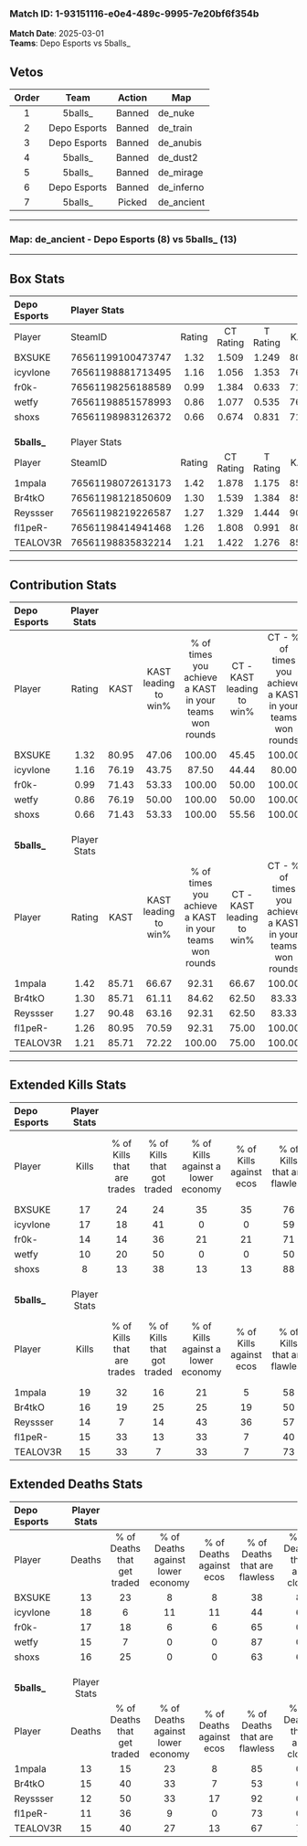 ### Match ID: 1-93151116-e0e4-489c-9995-7e20bf6f354b  
**Match Date**: 2025-03-01  
**Teams**: Depo Esports vs 5balls_  

## Vetos  

| Order | Team | Action | Map |
| :---: | :--: | :----: | --- |
| 1 | 5balls_ | Banned | de_nuke |
| 2 | Depo Esports | Banned | de_train |
| 3 | Depo Esports | Banned | de_anubis |
| 4 | 5balls_ | Banned | de_dust2 |
| 5 | 5balls_ | Banned | de_mirage |
| 6 | Depo Esports | Banned | de_inferno |
| 7 | 5balls_ | Picked | de_ancient |

---  

### **Map**: de_ancient - Depo Esports (8) vs 5balls_ (13)  
---  

## Box Stats  

| **Depo Esports** | Player Stats      |        |           |          |       |      |       |         |        |      |     |
| :- | :- | :-: | :-: | :-: | :-: | :-: | :-: | :-: | :-: | :-: | :-: |
| Player           | SteamID           | Rating | CT Rating | T Rating | KAST  | ADR  | Kills | Assists | Deaths | K/D  | HS% |
| BXSUKE           | 76561199100473747 |  1.32  |   1.509   |  1.249   | 80.95 | 84.7 |  17   |    6    |   13   | 1.31 | 58  |
| icyvlone         | 76561198881713495 |  1.16  |   1.056   |  1.353   | 76.19 | 85.5 |  17   |    5    |   18   | 0.94 | 76  |
| fr0k-            | 76561198256188589 |  0.99  |   1.384   |  0.633   | 71.43 | 73.3 |  14   |    5    |   17   | 0.82 | 78  |
| wetfy            | 76561198851578993 |  0.86  |   1.077   |  0.535   | 76.19 | 60.0 |  10   |    4    |   15   | 0.67 | 50  |
| shoxs            | 76561198983126372 |  0.66  |   0.674   |  0.831   | 71.43 | 44.7 |   8   |    3    |   16   | 0.50 | 37  |
|                  |                   |        |           |          |       |      |       |         |        |      |     |
|                  |                   |        |           |          |       |      |       |         |        |      |     |
|                  |                   |        |           |          |       |      |       |         |        |      |     |
| **5balls_**      | Player Stats      |        |           |          |       |      |       |         |        |      |     |
| Player           | SteamID           | Rating | CT Rating | T Rating | KAST  | ADR  | Kills | Assists | Deaths | K/D  | HS% |
| 1mpala           | 76561198072613173 |  1.42  |   1.878   |  1.175   | 85.71 | 86.1 |  19   |    2    |   13   | 1.46 | 57  |
| Br4tkO           | 76561198121850609 |  1.30  |   1.539   |  1.384   | 85.71 | 91.6 |  16   |    8    |   15   | 1.07 | 56  |
| Reyssser         | 76561198219226587 |  1.27  |   1.329   |  1.444   | 90.48 | 78.2 |  14   |    5    |   12   | 1.17 | 71  |
| fl1peR-          | 76561198414941468 |  1.26  |   1.808   |  0.991   | 80.95 | 75.1 |  15   |    6    |   11   | 1.36 | 53  |
| TEALOV3R         | 76561198835832214 |  1.21  |   1.422   |  1.276   | 85.71 | 77.0 |  15   |    8    |   15   | 1.00 | 26  |
---  

## Contribution Stats  

| **Depo Esports** | Player Stats |       |                      |                                                        |                           |                                                             |                          |                                                            |
| :- | :-: | :-: | :-: | :-: | :-: | :-: | :-: | :-: |
| Player           |    Rating    | KAST  | KAST leading to win% | % of times you achieve a KAST in your teams won rounds | CT - KAST leading to win% | CT - % of times you achieve a KAST in your teams won rounds | T - KAST leading to win% | T - % of times you achieve a KAST in your teams won rounds |
| BXSUKE           |     1.32     | 80.95 |        47.06         |                         100.00                         |           45.45           |                           100.00                            |          50.00           |                           100.00                           |
| icyvlone         |     1.16     | 76.19 |        43.75         |                         87.50                          |           44.44           |                            80.00                            |          42.86           |                           100.00                           |
| fr0k-            |     0.99     | 71.43 |        53.33         |                         100.00                         |           50.00           |                           100.00                            |          60.00           |                           100.00                           |
| wetfy            |     0.86     | 76.19 |        50.00         |                         100.00                         |           50.00           |                           100.00                            |          50.00           |                           100.00                           |
| shoxs            |     0.66     | 71.43 |        53.33         |                         100.00                         |           55.56           |                           100.00                            |          50.00           |                           100.00                           |
|                  |              |       |                      |                                                        |                           |                                                             |                          |                                                            |
|                  |              |       |                      |                                                        |                           |                                                             |                          |                                                            |
|                  |              |       |                      |                                                        |                           |                                                             |                          |                                                            |
| **5balls_**      | Player Stats |       |                      |                                                        |                           |                                                             |                          |                                                            |
| Player           |    Rating    | KAST  | KAST leading to win% | % of times you achieve a KAST in your teams won rounds | CT - KAST leading to win% | CT - % of times you achieve a KAST in your teams won rounds | T - KAST leading to win% | T - % of times you achieve a KAST in your teams won rounds |
| 1mpala           |     1.42     | 85.71 |        66.67         |                         92.31                          |           66.67           |                           100.00                            |          66.67           |                           85.71                            |
| Br4tkO           |     1.30     | 85.71 |        61.11         |                         84.62                          |           62.50           |                            83.33                            |          60.00           |                           85.71                            |
| Reyssser         |     1.27     | 90.48 |        63.16         |                         92.31                          |           62.50           |                            83.33                            |          63.64           |                           100.00                           |
| fl1peR-          |     1.26     | 80.95 |        70.59         |                         92.31                          |           75.00           |                           100.00                            |          66.67           |                           85.71                            |
| TEALOV3R         |     1.21     | 85.71 |        72.22         |                         100.00                         |           75.00           |                           100.00                            |          70.00           |                           100.00                           |
---  

## Extended Kills Stats  

| **Depo Esports** | Player Stats |                            |                            |                                    |                         |                              |                                 |                                       |                    |           |
| :- | :-: | :-: | :-: | :-: | :-: | :-: | :-: | :-: | :-: | :-: |
| Player           |    Kills     | % of Kills that are trades | % of Kills that got traded | % of Kills against a lower economy | % of Kills against ecos | % of Kills that are flawless | % of Kills that are close duels | % of Kills that are assisted by flash | Pistol Round Kills | AWP Kills |
| BXSUKE           |      17      |             24             |             24             |                 35                 |           35            |              76              |                0                |                   0                   |         1          |     0     |
| icyvlone         |      17      |             18             |             41             |                 0                  |            0            |              59              |                0                |                   6                   |         2          |     0     |
| fr0k-            |      14      |             14             |             36             |                 21                 |           21            |              71              |                0                |                  14                   |         0          |     0     |
| wetfy            |      10      |             20             |             50             |                 0                  |            0            |              50              |               10                |                   0                   |         3          |     1     |
| shoxs            |      8       |             13             |             38             |                 13                 |           13            |              88              |                0                |                   0                   |         1          |     0     |
|                  |              |                            |                            |                                    |                         |                              |                                 |                                       |                    |           |
|                  |              |                            |                            |                                    |                         |                              |                                 |                                       |                    |           |
|                  |              |                            |                            |                                    |                         |                              |                                 |                                       |                    |           |
| **5balls_**      | Player Stats |                            |                            |                                    |                         |                              |                                 |                                       |                    |           |
| Player           |    Kills     | % of Kills that are trades | % of Kills that got traded | % of Kills against a lower economy | % of Kills against ecos | % of Kills that are flawless | % of Kills that are close duels | % of Kills that are assisted by flash | Pistol Round Kills | AWP Kills |
| 1mpala           |      19      |             32             |             16             |                 21                 |            5            |              58              |                5                |                   0                   |         2          |     3     |
| Br4tkO           |      16      |             19             |             25             |                 25                 |           19            |              50              |                6                |                   6                   |         2          |     0     |
| Reyssser         |      14      |             7              |             14             |                 43                 |           36            |              57              |                7                |                   7                   |         4          |     0     |
| fl1peR-          |      15      |             33             |             13             |                 33                 |            7            |              40              |                0                |                   0                   |         1          |     1     |
| TEALOV3R         |      15      |             33             |             7              |                 33                 |            7            |              73              |                0                |                  13                   |         1          |     5     |
## Extended Deaths Stats  

| **Depo Esports** | Player Stats |                             |                                   |                          |                               |                            |                           |               |
| :- | :-: | :-: | :-: | :-: | :-: | :-: | :-: | :-: |
| Player           |    Deaths    | % of Deaths that get traded | % of Deaths against lower economy | % of Deaths against ecos | % of Deaths that are flawless | % of Deaths that are close | % of Deaths while blinded | Deaths to AWP |
| BXSUKE           |      13      |             23              |                 8                 |            8             |              38               |             8              |             0             |       2       |
| icyvlone         |      18      |              6              |                11                 |            11            |              44               |             6              |             6             |       2       |
| fr0k-            |      17      |             18              |                 6                 |            6             |              65               |             0              |             6             |       1       |
| wetfy            |      15      |              7              |                 0                 |            0             |              87               |             0              |             7             |       3       |
| shoxs            |      16      |             25              |                 0                 |            0             |              63               |             6              |             6             |       1       |
|                  |              |                             |                                   |                          |                               |                            |                           |               |
|                  |              |                             |                                   |                          |                               |                            |                           |               |
|                  |              |                             |                                   |                          |                               |                            |                           |               |
| **5balls_**      | Player Stats |                             |                                   |                          |                               |                            |                           |               |
| Player           |    Deaths    | % of Deaths that get traded | % of Deaths against lower economy | % of Deaths against ecos | % of Deaths that are flawless | % of Deaths that are close | % of Deaths while blinded | Deaths to AWP |
| 1mpala           |      13      |             15              |                23                 |            8             |              85               |             0              |            15             |       0       |
| Br4tkO           |      15      |             40              |                33                 |            7             |              53               |             0              |             7             |       0       |
| Reyssser         |      12      |             50              |                33                 |            17            |              92               |             0              |             0             |       0       |
| fl1peR-          |      11      |             36              |                 9                 |            0             |              73               |             0              |             0             |       1       |
| TEALOV3R         |      15      |             40              |                27                 |            13            |              67               |             7              |             0             |       0       |
